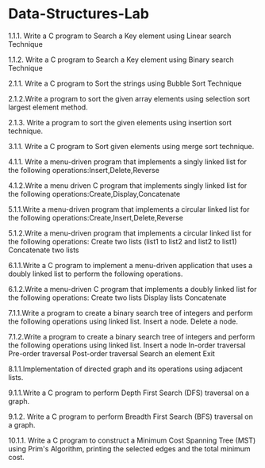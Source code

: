 # Data-Structures-Lab
1.1.1. Write a C program to Search a Key element using Linear search Technique

1.1.2. Write a C program to Search a Key element using Binary search Technique

2.1.1. Write a C program to Sort the strings using Bubble Sort Technique

2.1.2.Write a program to sort the given array elements using selection sort largest element method.

2.1.3. Write a program to sort the given elements using insertion sort technique.

3.1.1. Write a C program to Sort given elements using merge sort technique.

4.1.1. Write a menu-driven program that implements a singly linked list for the following operations:Insert,Delete,Reverse

4.1.2.Write a menu driven C program that implements singly linked list for the following operations:Create,Display,Concatenate

5.1.1.Write a menu-driven program that implements a circular linked list for the following operations:Create,Insert,Delete,Reverse

5.1.2.Write a menu-driven program that implements a circular linked list for the following operations:
Create two lists (list1 to list2 and list2 to list1)
Concatenate two lists

6.1.1.Write a C program to implement a menu-driven application that uses a doubly linked list to perform the following operations.

6.1.2.Write a menu-driven C program that implements a doubly linked list for the following operations:
Create two lists
Display lists
Concatenate

7.1.1.Write a program to create a binary search tree of integers and perform the following operations using linked list.
Insert a node.
Delete a node.

7.1.2.Write a program to create a binary search tree of integers and perform the following operations using linked list.
Insert a node
In-order traversal
Pre-order traversal
Post-order traversal
Search an element
Exit

8.1.1.Implementation of directed graph and its operations using adjacent lists.

9.1.1.Write a C program to perform Depth First Search (DFS) traversal on a graph.

9.1.2. Write a C program to perform Breadth First Search (BFS) traversal on a graph.

10.1.1. Write a C program to construct a Minimum Cost Spanning Tree (MST) using Prim's Algorithm, printing the selected edges and the total minimum cost.
